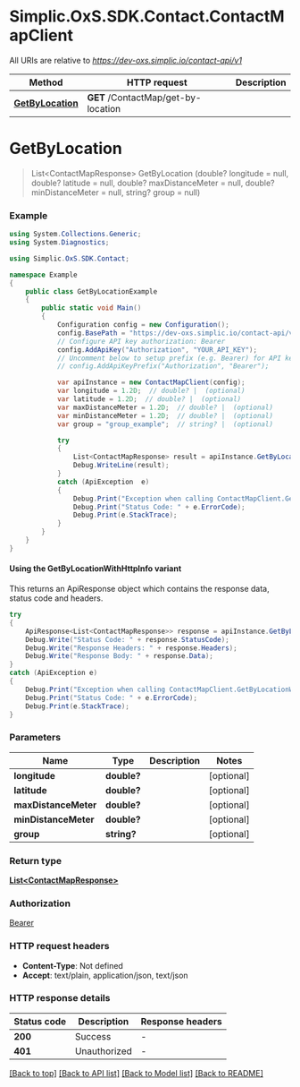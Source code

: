 # Simplic.OxS.SDK.Contact.ContactMapClient

All URIs are relative to *https://dev-oxs.simplic.io/contact-api/v1*

| Method | HTTP request | Description |
|--------|--------------|-------------|
| [**GetByLocation**](ContactMapClient.md#contactmapgetbylocationget) | **GET** /ContactMap/get-by-location |  |

<a id="contactmapgetbylocationget"></a>
# **GetByLocation**
> List&lt;ContactMapResponse&gt; GetByLocation (double? longitude = null, double? latitude = null, double? maxDistanceMeter = null, double? minDistanceMeter = null, string? group = null)



### Example
```csharp
using System.Collections.Generic;
using System.Diagnostics;

using Simplic.OxS.SDK.Contact;

namespace Example
{
    public class GetByLocationExample
    {
        public static void Main()
        {
            Configuration config = new Configuration();
            config.BasePath = "https://dev-oxs.simplic.io/contact-api/v1";
            // Configure API key authorization: Bearer
            config.AddApiKey("Authorization", "YOUR_API_KEY");
            // Uncomment below to setup prefix (e.g. Bearer) for API key, if needed
            // config.AddApiKeyPrefix("Authorization", "Bearer");

            var apiInstance = new ContactMapClient(config);
            var longitude = 1.2D;  // double? |  (optional) 
            var latitude = 1.2D;  // double? |  (optional) 
            var maxDistanceMeter = 1.2D;  // double? |  (optional) 
            var minDistanceMeter = 1.2D;  // double? |  (optional) 
            var group = "group_example";  // string? |  (optional) 

            try
            {
                List<ContactMapResponse> result = apiInstance.GetByLocation(longitude, latitude, maxDistanceMeter, minDistanceMeter, group);
                Debug.WriteLine(result);
            }
            catch (ApiException  e)
            {
                Debug.Print("Exception when calling ContactMapClient.GetByLocation: " + e.Message);
                Debug.Print("Status Code: " + e.ErrorCode);
                Debug.Print(e.StackTrace);
            }
        }
    }
}
```

#### Using the GetByLocationWithHttpInfo variant
This returns an ApiResponse object which contains the response data, status code and headers.

```csharp
try
{
    ApiResponse<List<ContactMapResponse>> response = apiInstance.GetByLocationWithHttpInfo(longitude, latitude, maxDistanceMeter, minDistanceMeter, group);
    Debug.Write("Status Code: " + response.StatusCode);
    Debug.Write("Response Headers: " + response.Headers);
    Debug.Write("Response Body: " + response.Data);
}
catch (ApiException e)
{
    Debug.Print("Exception when calling ContactMapClient.GetByLocationWithHttpInfo: " + e.Message);
    Debug.Print("Status Code: " + e.ErrorCode);
    Debug.Print(e.StackTrace);
}
```

### Parameters

| Name | Type | Description | Notes |
|------|------|-------------|-------|
| **longitude** | **double?** |  | [optional]  |
| **latitude** | **double?** |  | [optional]  |
| **maxDistanceMeter** | **double?** |  | [optional]  |
| **minDistanceMeter** | **double?** |  | [optional]  |
| **group** | **string?** |  | [optional]  |

### Return type

[**List&lt;ContactMapResponse&gt;**](ContactMapResponse.md)

### Authorization

[Bearer](../README.md#Bearer)

### HTTP request headers

 - **Content-Type**: Not defined
 - **Accept**: text/plain, application/json, text/json


### HTTP response details
| Status code | Description | Response headers |
|-------------|-------------|------------------|
| **200** | Success |  -  |
| **401** | Unauthorized |  -  |

[[Back to top]](#) [[Back to API list]](../README.md#documentation-for-api-endpoints) [[Back to Model list]](../README.md#documentation-for-models) [[Back to README]](../README.md)

